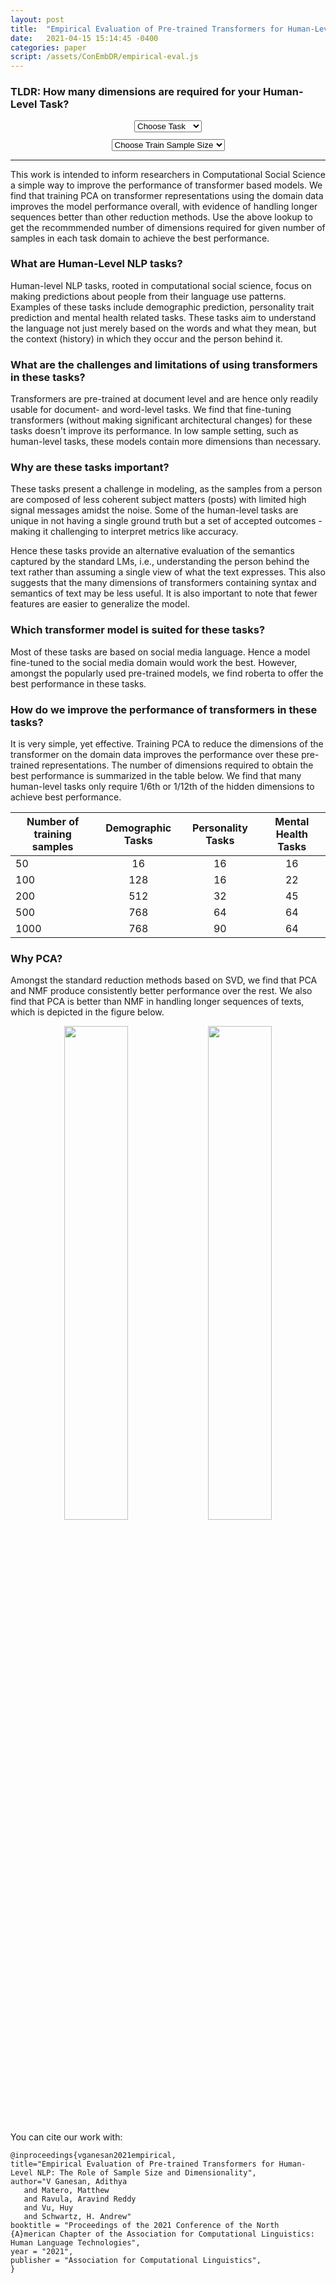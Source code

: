 ```yaml
---
layout: post
title:  "Empirical Evaluation of Pre-trained Transformers for Human-Level NLP: The Role of Sample Size and Dimensionality"
date:   2021-04-15 15:14:45 -0400
categories: paper
script: /assets/ConEmbDR/empirical-eval.js
---
```


### TLDR: How many dimensions are required for your Human-Level Task?
<div class="row" align="center">
<div class="col-sm" style="margin: 2%">
<select id="task" class="custom-select custom-select-lg mb-3" onchange="changeFunc();">
<option value="" selected disabled hidden>Choose Task</option>
<option value="demographics">Demographics</option>
<option value="personality">Personality</option>
<option value="mental health">Mental Health</option>
</select>
</div>
<div class="col-sm" style="margin: 2%">
<select id="samples" class="custom-select custom-select-lg mb-3 col-sm" onchange="changeFunc();">
<option value="" selected disabled hidden>Choose Train Sample Size</option>
<option value="50">50</option>
<option value="100">100</option>
<option value="200">200</option>
<option value="500">500</option>
<option value="1000">1000</option>
</select>
</div>
</div>

<div id="answer" align="center" style="font-size:large; color:rgb(140, 20, 20) "></div>

<div id="dwnld" align="center" style="margin-top: 2%" hidden>
Download pre-trained reduction model as:
<a href="#" id="dwnld_pkl" hidden download><button type="button" class="btn btn-outline-info">Pickle File</button></a>
<a href="#" id="dwnld_csv" hidden download><button type="button" class="btn btn-outline-info">CSV</button></a>
<a href="https://github.com/adithya8/ContextualEmbeddingDR/tree/master/models#model-usage" id="info" hidden data-bs-toggle="tooltip" data-bs-placement="bottom" title="Click to view the code snippet for using this model."><i><svg width="24" height="24" xmlns="http://www.w3.org/2000/svg" fill-rule="evenodd" clip-rule="evenodd"><path d="M12 0c6.623 0 12 5.377 12 12s-5.377 12-12 12-12-5.377-12-12 5.377-12 12-12zm0 1c6.071 0 11 4.929 11 11s-4.929 11-11 11-11-4.929-11-11 4.929-11 11-11zm.5 17h-1v-9h1v9zm-.5-12c.466 0 .845.378.845.845 0 .466-.379.844-.845.844-.466 0-.845-.378-.845-.844 0-.467.379-.845.845-.845z"/></svg></i></a>
</div>

<hr>

This work is intended to inform researchers in Computational Social Science a simple way to improve the performance of transformer based models. We find that training PCA on transformer representations using the domain data improves the model performance overall, with evidence of handling longer sequences better than other reduction methods.
Use the above lookup to get the recommmended number of dimensions required for given number of samples in each task domain to achieve the best performance.

### What are Human-Level NLP tasks?
Human-level NLP tasks, rooted in computational social science, focus on making predictions about people from their language use patterns. Examples of these tasks include demographic prediction, personality trait prediction and mental health related tasks. These tasks aim to understand the language not just merely based on the words and what they mean, but the context (history) in which they occur and the person behind it. 

### What are the challenges and limitations of using transformers in these tasks?
Transformers are pre-trained at document level and are hence only readily usable for document- and word-level tasks. We find that fine-tuning transformers (without making significant architectural changes) for these tasks doesn't improve its performance. 
In low sample setting, such as human-level tasks, these models contain more dimensions than necessary.

### Why are these tasks important?
These tasks present a challenge in modeling, as the samples from a person are composed of less coherent subject matters (posts) with limited high signal messages amidst the noise. Some of the human-level tasks are unique in not having a single ground truth but a set of accepted outcomes - making it challenging to interpret metrics like accuracy.

Hence these tasks provide an alternative evaluation of the semantics captured by the standard LMs, i.e., understanding the person behind the text rather than assuming a single view of what the text expresses. This also suggests that the many dimensions of transformers containing syntax and semantics of text may be less useful. It is also important to note that fewer features are easier to generalize the model.

### Which transformer model is suited for these tasks?
Most of these tasks are based on social media language. Hence a model fine-tuned to the social media domain would work the best. However, amongst the popularly used pre-trained models, we find roberta to offer the best performance in these tasks.

### How do we improve the performance of transformers in these tasks?
It is very simple, yet effective. Training PCA to reduce the dimensions of the transformer on the domain data improves the performance over these pre-trained representations. The number of dimensions required to obtain the best performance is summarized in the table below. We find that many human-level tasks only require 1/6th or 1/12th of the hidden dimensions to achieve best performance.

| Number of training samples | Demographic Tasks | Personality Tasks | Mental Health Tasks |
| -------------------------- | :---------------: | :---------------: | :-----------------: |
| 50                         | 16                | 16                | 16                  |
| 100			     | 128		 | 16		     | 22		   |
| 200			     | 512		 | 32		     | 45		   |
| 500			     | 768		 | 64		     | 64		   |
| 1000			     | 768		 | 90		     | 64		   |


### Why PCA?
Amongst the standard reduction methods based on SVD, we find that PCA and NMF produce consistently better performance over the rest. We also find that PCA is better than NMF in handling longer sequences of texts, which is depicted in the figure below.
<p align="center">
	<img src="{{ site.url }}/blog/assets/ConEmbDR/RPCA_NMFdeltaErrorAvg1gramsPerMsg.png" style="width: 45%">
	<img src="{{ site.url }}/blog/assets/ConEmbDR/RPCA_NMFdeltaErrorAvg1gramsPerMsg_ext.png" style="width: 45%">
</p>

You can cite our work with:
	
	@inproceedings{vganesan2021empirical,
	title="Empirical Evaluation of Pre-trained Transformers for Human-Level NLP: The Role of Sample Size and Dimensionality",
	author="V Ganesan, Adithya 
	   and Matero, Matthew 
	   and Ravula, Aravind Reddy 
	   and Vu, Huy 
	   and Schwartz, H. Andrew"
	booktitle = "Proceedings of the 2021 Conference of the North {A}merican Chapter of the Association for Computational Linguistics: Human Language Technologies",
	year = "2021",
	publisher = "Association for Computational Linguistics",
	}
